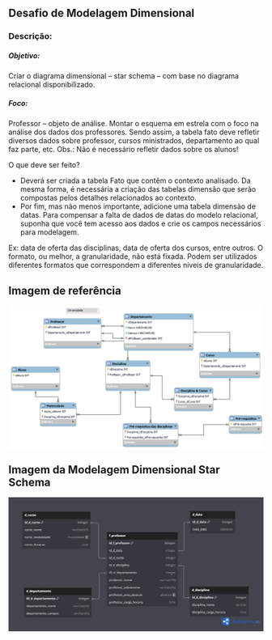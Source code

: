 ## Desafio de Modelagem Dimensional

### Descrição:

##### Objetivo:
Criar o diagrama dimensional – star schema – com base no diagrama relacional disponibilizado.
##### Foco:

Professor – objeto de análise.
Montar o esquema em estrela com o foco na análise dos dados dos professores. Sendo assim, a tabela fato deve refletir diversos dados sobre professor, cursos ministrados, departamento ao qual faz parte, etc.
Obs.: Não é necessário refletir dados sobre os alunos!

O que deve ser feito?
- Deverá ser criada a tabela Fato que contêm o contexto analisado. Da mesma forma, é necessária a criação das tabelas dimensão que serão compostas pelos detalhes relacionados ao contexto.
- Por fim, mas não menos importante, adicione uma tabela dimensão de datas. Para compensar a falta de dados de datas do modelo relacional, suponha que você tem acesso aos dados e crie os campos necessários para modelagem.

Ex: data de oferta das disciplinas, data de oferta dos cursos, entre outros. O formato, ou melhor, a granularidade, não está fixada. Podem ser utilizados diferentes formatos que correspondem a diferentes níveis de granularidade.

## Imagem de referência
<img align="center" src="https://github.com/Judenilson/dio-python-bootcamp/blob/main/power-bi-challenges/power_bi_analyst_star_schema_ref_image.png" />    

## Imagem da Modelagem Dimensional Star Schema
<img align="center" src="https://github.com/Judenilson/dio-python-bootcamp/blob/main/power-bi-challenges/power_bi_analyst_star_schema.png" />    
